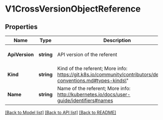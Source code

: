 # V1CrossVersionObjectReference

## Properties
Name | Type | Description | Notes
------------ | ------------- | ------------- | -------------
**ApiVersion** | **string** | API version of the referent | [optional] [default to null]
**Kind** | **string** | Kind of the referent; More info: https://git.k8s.io/community/contributors/devel/api-conventions.md#types-kinds\&quot; | [default to null]
**Name** | **string** | Name of the referent; More info: http://kubernetes.io/docs/user-guide/identifiers#names | [default to null]

[[Back to Model list]](../README.md#documentation-for-models) [[Back to API list]](../README.md#documentation-for-api-endpoints) [[Back to README]](../README.md)



